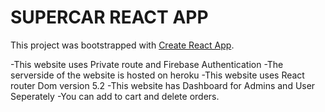 # SUPERCAR REACT APP

This project was bootstrapped with [Create React App](https://github.com/facebook/create-react-app).

-This website uses Private route and Firebase Authentication
-The serverside of the website is hosted on heroku
-This website uses React router Dom version 5.2
-This website has Dashboard for Admins and User Seperately
-You can add to cart and delete orders.
